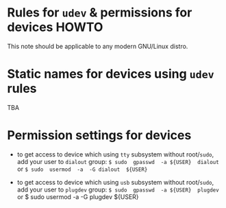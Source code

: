 # Rules for `udev` & permissions for devices HOWTO

This note should be applicable to any modern GNU/Linux distro.


# Static names for devices using `udev` rules

TBA




# Permission settings for devices

- to get access to device which using `tty` subsystem without root/`sudo`, add your user to `dialout` group:
`$ sudo  gpasswd  -a ${USER}  dialout`
or
`$ sudo  usermod  -a  -G dialout  ${USER}`

- to get access to device which using `usb` subsystem without root/`sudo`, add your user to `plugdev` group:
`$ sudo  gpasswd  -a ${USER}  plugdev`
or
$ sudo  usermod  -a  -G plugdev  ${USER}




